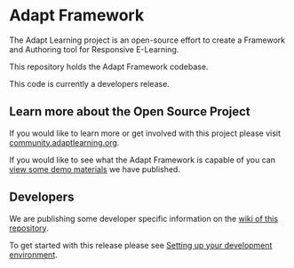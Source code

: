 Adapt Framework
===============
The Adapt Learning project is an open-source effort to create a Framework and Authoring tool for Responsive E-Learning.

This repository holds the Adapt Framework codebase.

This code is currently a developers release.

## Learn more about the Open Source Project

If you would like to learn more or get involved with this project please visit [community.adaptlearning.org](http://community.adaptlearning.org/).

If you would like to see what the Adapt Framework is capable of you can [view some demo materials](https://community.adaptlearning.org/demo/index.html) we have published.

## Developers

We are publishing some developer specific information on the [wiki of this repository](https://github.com/adaptlearning/adapt_framework/wiki).

To get started with this release please see [Setting up your development environment](https://github.com/adaptlearning/adapt_framework/wiki/Setting-up-your-development-environment).